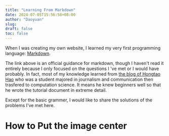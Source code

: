 ```yaml
---
title: "Learning From Markdown"
date: 2024-07-05T15:56:58+08:00
author: "Daoyuan"
slug:
draft: false
toc: false
---
```


When I was creating my own website, I learned my very first programming language: [Markdown](https://markdown.com.cn/intro.html#markdown-%E6%98%AF%E4%BB%80%E4%B9%88%EF%BC%9F).

The link above is an official guidance for markdown, though I haven't read it entirely because I only focused on the questions I 've met or I would have probably. In fact, most of my knowledge learned from [the blog of Hongtao Hao](https://intro2code.hongtaoh.com/markdown#md-grammer) who was a student majored in journalism and communication then trasfered to computation science. It means he knew beginners well so that he wrote the tutorial document in extreme detail.

Except for the basic grammer, I would like to share the solutions of the problems I've met here.

# How to Put the image center
